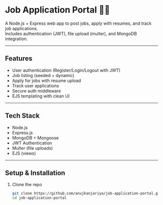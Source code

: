 # Job Application Portal 🧑‍💼

A Node.js + Express web app to post jobs, apply with resumes, and track job applications.  
Includes authentication (JWT), file upload (multer), and MongoDB integration.

---

## Features
- User authentication (Register/Login/Logout with JWT)
- Job listing (seeded + dynamic)
- Apply for jobs with resume upload
- Track user applications
- Secure auth middleware
- EJS templating with clean UI

---

## Tech Stack
- Node.js
- Express.js
- MongoDB + Mongoose
- JWT Authentication
- Multer (file uploads)
- EJS (views)

---

## Setup & Installation

1. Clone the repo
   ```bash
   git clone https://github.com/anujkanjariya/job-application-portal.git
   cd job-application-portal

